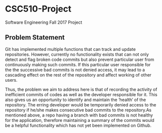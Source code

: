 # CSC510-Project
Software Engineering Fall 2017 Project
## Problem Statement
Git has implemented multiple functions that can track and update repositories. However, currently no functionality exists that can not only detect and flag broken code commits but also prevent particular user from continuously making such commits. If this particular user responsible for the the successive bad commits is not denied access, it may lead to a cascading effect on the rest of the repository and affect working of other users.

Thus, the problem we aim to address here is that of recording the activity of inefficient commits of codes as well as the developer responsible for it. This also gives us an opportunity to identify and maintain the ‘health’ of the repository. The erring developer would be temporarily denied access to the repository if he/she makes consecutive bad commits to the repository.As mentioned above, a repo having a branch with bad commits is not healthy for the application, therefore maintaining a summary of the commits would be a helpful functionality which has not yet been implemented on Github.

